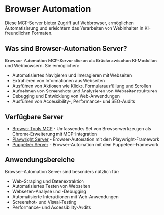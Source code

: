 # Browser Automation

Diese MCP-Server bieten Zugriff auf Webbrowser, ermöglichen Automatisierung und erleichtern das Verarbeiten von Webinhalten in KI-freundlichen Formaten.

## Was sind Browser-Automation Server?

Browser-Automation MCP-Server dienen als Brücke zwischen KI-Modellen und Webbrowsern. Sie ermöglichen:

- Automatisiertes Navigieren und Interagieren mit Webseiten
- Extrahieren von Informationen aus Webseiten
- Ausführen von Aktionen wie Klicks, Formularausfüllung und Scrollen
- Aufnehmen von Screenshots und Analysieren von Webseitenstrukturen
- Debugging und Entwicklung von Web-Anwendungen
- Ausführen von Accessibility-, Performance- und SEO-Audits

## Verfügbare Server

- [Browser Tools MCP](./browser-tools/index.md) - Umfassendes Set von Browserwerkzeugen als Chrome-Erweiterung mit MCP-Integration
- [Playwright Server](./playwright/index.md) - Browser-Automation mit dem Playwright-Framework
- [Puppeteer Server](./puppeteer/index.md) - Browser-Automation mit dem Puppeteer-Framework

## Anwendungsbereiche

Browser-Automation Server sind besonders nützlich für:

- Web-Scraping und Datenextraktion
- Automatisiertes Testen von Webseiten
- Webseiten-Analyse und -Debugging
- Automatisierte Interaktionen mit Web-Anwendungen
- Screenshot- und Visual-Testing
- Performance- und Accessibility-Audits 